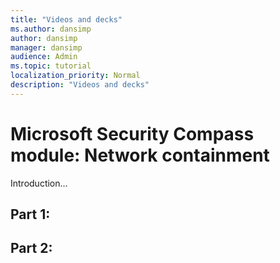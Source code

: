 ```yaml
---
title: "Videos and decks"
ms.author: dansimp
author: dansimp
manager: dansimp
audience: Admin
ms.topic: tutorial
localization_priority: Normal
description: "Videos and decks"
---
```


# Microsoft Security Compass module: Network containment
Introduction...

## Part 1: 

## Part 2: 


